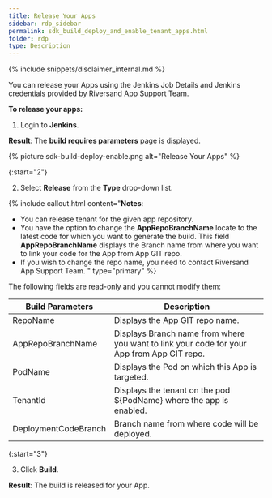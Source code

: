 ```yaml
---
title: Release Your Apps
sidebar: rdp_sidebar
permalink: sdk_build_deploy_and_enable_tenant_apps.html
folder: rdp
type: Description
---
```


{% include snippets/disclaimer_internal.md %}

You can release your Apps using the Jenkins Job Details and Jenkins credentials provided by Riversand App Support Team.

**To release your apps:**
1. Login to **Jenkins**.

**Result**: The **build requires parameters** page is displayed.

{% picture sdk-build-deploy-enable.png alt="Release Your Apps" %}

{:start="2"}

2. Select **Release** from the **Type** drop-down list.

{% include callout.html content="**Notes**:
* You can release tenant for the given app repository.
* You have the option to change the **AppRepoBranchName** locate to the latest code for which you want to generate the build. This field **AppRepoBranchName** displays the Branch name from where you want to link your code for the App from App GIT repo.
* If you wish to change the repo name, you need to contact Riversand App Support Team.
" type="primary" %}

The following fields are read-only and you cannot modify them:

| Build Parameters | Description |
|-------- | --------------- | 
| RepoName | Displays the App GIT repo name. |
| AppRepoBranchName | Displays Branch name from where you want to link your code for your App from App GIT repo. |
| PodName | Displays the Pod on which this App is targeted. |
| TenantId | Displays the tenant on the pod ${PodName} where the app is enabled. |
| DeploymentCodeBranch | Branch name from where code will be deployed. |

{:start="3"}

3.	Click **Build**.

**Result**: The build is released for your App.
